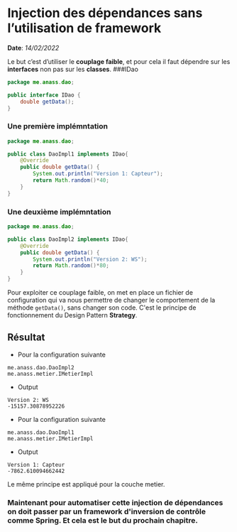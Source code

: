 # Injection des dépendances sans l’utilisation de framework

**Date**: *14/02/2022*

Le but c’est d’utiliser le **couplage faible**, et pour cela il faut dépendre sur les **interfaces** non pas sur les **classes**.
###IDao
```java
package me.anass.dao;

public interface IDao {
    double getData();
}
```
### Une première implémntation
```java
package me.anass.dao;

public class DaoImpl1 implements IDao{
    @Override
    public double getData() {
        System.out.println("Version 1: Capteur");
        return Math.random()*40;
    }
}
```

### Une deuxième implémntation
```java
package me.anass.dao;

public class DaoImpl2 implements IDao{
    @Override
    public double getData() {
        System.out.println("Version 2: WS");
        return Math.random()*80;
    }
}
```

Pour exploiter ce couplage faible, on met en place un fichier de configuration qui va nous permettre de changer le comportement de la méthode ```getData()```, sans changer son code. C'est le principe de fonctionnement du Design Pattern **Strategy**.

## Résultat
- Pour la configuration suivante
```text
me.anass.dao.DaoImpl2
me.anass.metier.IMetierImpl
```
- Output
```text
Version 2: WS
-15157.30878952226
```

- Pour la configuration suivante
```text
me.anass.dao.DaoImpl1
me.anass.metier.IMetierImpl
```
- Output
```text
Version 1: Capteur
-7862.610094662442
```

Le même principe est appliqué pour la couche metier.

### Maintenant pour automatiser cette injection de dépendances on doit passer par un framework d'inversion de contrôle comme Spring. Et cela est le but du prochain chapitre.

